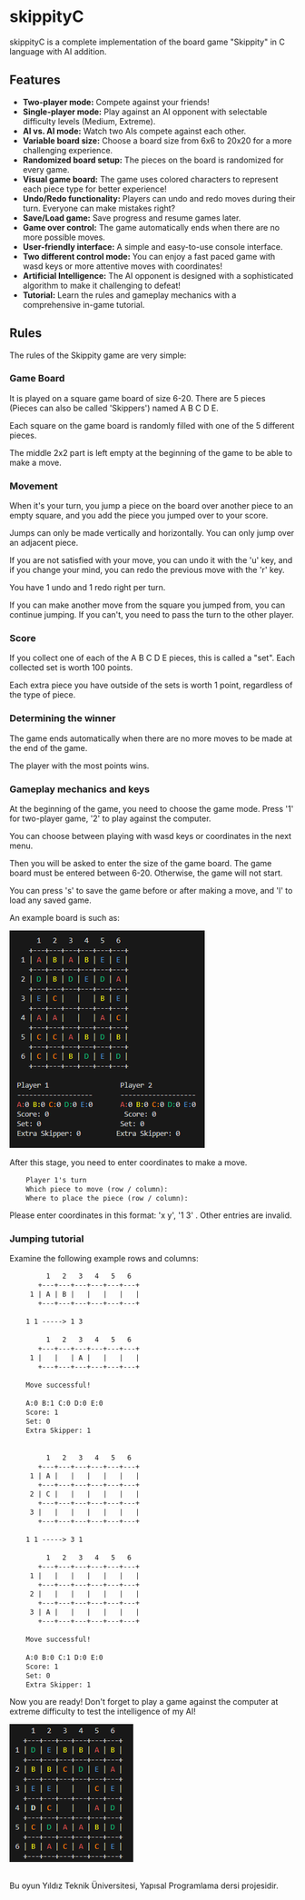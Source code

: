 
# skippityC

skippityC is a complete implementation of the board game "Skippity" in C language with AI addition.




## Features
- **Two-player mode:** Compete against your friends!
- **Single-player mode:** Play against an AI opponent with selectable difficulty levels (Medium, Extreme).
- **AI vs. AI mode:** Watch two AIs compete against each other.
- **Variable board size:** Choose a board size from 6x6 to 20x20 for a more challenging experience.
- **Randomized board setup:** The pieces on the board is randomized for every game.
- **Visual game board:** The game uses colored characters to represent each piece type for better experience!
- **Undo/Redo functionality:** Players can undo and redo moves during their turn. Everyone can make mistakes right?
- **Save/Load game:** Save progress and resume games later.
- **Game over control:** The game automatically ends when there are no more possible moves.
- **User-friendly interface:** A simple and easy-to-use console interface.
- **Two different control mode:** You can enjoy a fast paced game with wasd keys or more attentive moves with coordinates!
- **Artificial Intelligence:** The AI opponent is designed with a sophisticated algorithm to make it challenging to defeat!
- **Tutorial:** Learn the rules and gameplay mechanics with a comprehensive in-game tutorial.

  
## Rules

The rules of the Skippity game are very simple:

### Game Board

It is played on a square game board of size 6-20. There are 5 pieces (Pieces can also be called 'Skippers') named A B C D E.

Each square on the game board is randomly filled with one of the 5 different pieces.

The middle 2x2 part is left empty at the beginning of the game to be able to make a move.

### Movement

When it's your turn, you jump a piece on the board over another piece to an empty square, and you add the piece you jumped over to your score.

Jumps can only be made vertically and horizontally. You can only jump over an adjacent piece.

If you are not satisfied with your move, you can undo it with the 'u' key, and if you change your mind, you can redo the previous move with the 'r' key.

You have 1 undo and 1 redo right per turn.

If you can make another move from the square you jumped from, you can continue jumping. If you can't, you need to pass the turn to the other player.

### Score 

If you collect one of each of the A B C D E pieces, this is called a \"set\". Each collected set is worth 100 points.

Each extra piece you have outside of the sets is worth 1 point, regardless of the type of piece.

### Determining the winner

The game ends automatically when there are no more moves to be made at the end of the game.

The player with the most points wins.

### Gameplay mechanics and keys

At the beginning of the game, you need to choose the game mode. Press '1' for two-player game, '2' to play against the computer.

You can choose between playing with wasd keys or coordinates in the next menu.

Then you will be asked to enter the size of the game board. The game board must be entered between 6-20. Otherwise, the game will not start.

You can press 's' to save the game before or after making a move, and 'l' to load any saved game.

An example board is such as:

![board](https://raw.githubusercontent.com/mertgulerx/skippityC/main/screenshots/336614726-97f3a871-b40b-4a3b-9b3e-f17772e8ceef.png)


After this stage, you need to enter coordinates to make a move.

        Player 1's turn
        Which piece to move (row / column):
        Where to place the piece (row / column):

Please enter coordinates in this format: 'x y', '1 3' . Other entries are invalid.

### Jumping tutorial

Examine the following example rows and columns:

             1   2   3   4   5   6  
           +---+---+---+---+---+---+
         1 | A | B |   |   |   |   |
           +---+---+---+---+---+---+

        1 1 -----> 1 3

             1   2   3   4   5   6  
           +---+---+---+---+---+---+
         1 |   |   | A |   |   |   |
           +---+---+---+---+---+---+
        
        Move successful!
        
        A:0 B:1 C:0 D:0 E:0
        Score: 1
        Set: 0
        Extra Skipper: 1
        
        
             1   2   3   4   5   6  
           +---+---+---+---+---+---+
         1 | A |   |   |   |   |   |
           +---+---+---+---+---+---+
         2 | C |   |   |   |   |   |
           +---+---+---+---+---+---+
         3 |   |   |   |   |   |   |
           +---+---+---+---+---+---+
        
        1 1 -----> 3 1
        
             1   2   3   4   5   6  
           +---+---+---+---+---+---+
         1 |   |   |   |   |   |   |
           +---+---+---+---+---+---+
         2 |   |   |   |   |   |   |
           +---+---+---+---+---+---+
         3 | A |   |   |   |   |   |
           +---+---+---+---+---+---+
        
        Move successful!
        
        A:0 B:0 C:1 D:0 E:0
        Score: 1
        Set: 0
        Extra Skipper: 1

Now you are ready! Don't forget to play a game against the computer at extreme difficulty to test the intelligence of my AI!


![Gif](https://raw.githubusercontent.com/mertgulerx/skippityC/main/screenshots/ezgif-1-e508be8d76.gif)


##
Bu oyun Yıldız Teknik Üniversitesi, Yapısal Programlama dersi projesidir.